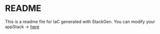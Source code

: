 # README
This is a readme file for IaC generated with StackGen.
You can modify your appStack -> [here](http://main.dev.stackgen.com/appstacks/97cc2bc0-85b6-491d-8dfa-99c960166079)

